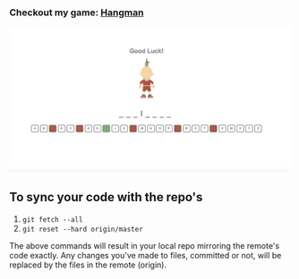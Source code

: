
<h3>Checkout my game: <a href="https://codecallogic.github.io/hangman/" target="_blank">Hangman</a></h3>

<img src="https://github.com/codecallogic/hangman/blob/master/imgs/hangmanGame.png">

## To sync your code with the repo's

1. `git fetch --all`
2. `git reset --hard origin/master`

The above commands will result in your local repo mirroring the remote's code exactly.  Any changes you've made to files, committed or not, will be replaced by the files in the remote (origin).
